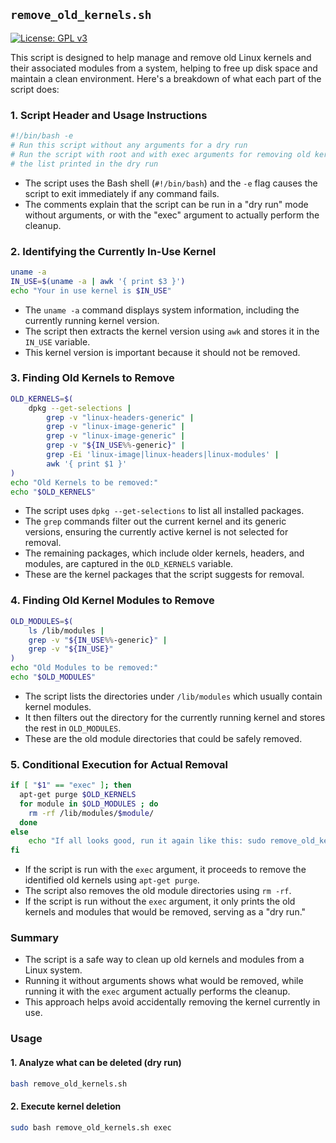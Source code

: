 ## `remove_old_kernels.sh`

[![License: GPL v3](https://img.shields.io/badge/License-GPLv3-blue.svg)](https://www.gnu.org/licenses/gpl-3.0)

This script is designed to help manage and remove old Linux kernels and their associated modules from a system, helping to free up disk space and maintain a clean environment. Here's a breakdown of what each part of the script does:

### 1. Script Header and Usage Instructions

```bash
#!/bin/bash -e
# Run this script without any arguments for a dry run
# Run the script with root and with exec arguments for removing old kernels and modules after checking
# the list printed in the dry run
```

- The script uses the Bash shell (`#!/bin/bash`) and the `-e` flag causes the script to exit immediately if any command fails.
- The comments explain that the script can be run in a "dry run" mode without arguments, or with the "exec" argument to actually perform the cleanup.

### 2. Identifying the Currently In-Use Kernel

```bash
uname -a
IN_USE=$(uname -a | awk '{ print $3 }')
echo "Your in use kernel is $IN_USE"
```

- The `uname -a` command displays system information, including the currently running kernel version.
- The script then extracts the kernel version using `awk` and stores it in the `IN_USE` variable.
- This kernel version is important because it should not be removed.

### 3. Finding Old Kernels to Remove

```bash
OLD_KERNELS=$(
    dpkg --get-selections |
        grep -v "linux-headers-generic" |
        grep -v "linux-image-generic" |
        grep -v "linux-image-generic" |
        grep -v "${IN_USE%%-generic}" |
        grep -Ei 'linux-image|linux-headers|linux-modules' |
        awk '{ print $1 }'
)
echo "Old Kernels to be removed:"
echo "$OLD_KERNELS"
```

- The script uses `dpkg --get-selections` to list all installed packages.
- The `grep` commands filter out the current kernel and its generic versions, ensuring the currently active kernel is not selected for removal.
- The remaining packages, which include older kernels, headers, and modules, are captured in the `OLD_KERNELS` variable.
- These are the kernel packages that the script suggests for removal.

### 4. Finding Old Kernel Modules to Remove

```bash
OLD_MODULES=$(
    ls /lib/modules |
    grep -v "${IN_USE%%-generic}" |
    grep -v "${IN_USE}"
)
echo "Old Modules to be removed:"
echo "$OLD_MODULES"
```

- The script lists the directories under `/lib/modules` which usually contain kernel modules.
- It then filters out the directory for the currently running kernel and stores the rest in `OLD_MODULES`.
- These are the old module directories that could be safely removed.

### 5. Conditional Execution for Actual Removal

```bash
if [ "$1" == "exec" ]; then
  apt-get purge $OLD_KERNELS
  for module in $OLD_MODULES ; do
    rm -rf /lib/modules/$module/
  done
else
    echo "If all looks good, run it again like this: sudo remove_old_kernels.sh exec"
fi
```

- If the script is run with the `exec` argument, it proceeds to remove the identified old kernels using `apt-get purge`.
- The script also removes the old module directories using `rm -rf`.
- If the script is run without the `exec` argument, it only prints the old kernels and modules that would be removed, serving as a "dry run."

### Summary

- The script is a safe way to clean up old kernels and modules from a Linux system.
- Running it without arguments shows what would be removed, while running it with the `exec` argument actually performs the cleanup.
- This approach helps avoid accidentally removing the kernel currently in use.

### Usage

#### 1. Analyze what can be deleted (dry run)

```bash
bash remove_old_kernels.sh
```

#### 2. Execute kernel deletion

```bash
sudo bash remove_old_kernels.sh exec
```
